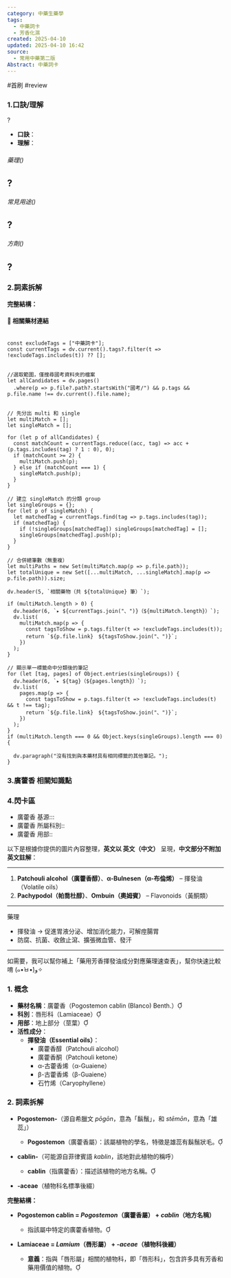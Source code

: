 ```yaml
---
category: 中藥生藥學
tags:
  - 中藥詞卡
  - 芳香化濕
created: 2025-04-10
updated: 2025-04-10 16:42
source:
  - 常用中藥第二版
Abstract: 中藥詞卡
---
```


#首刷 #review

### 1.口訣/理解

?
- **口訣**：
- **理解**：
> 
	

###### 藥理()
?
- 

###### 常見用途()
?
- 

###### 方劑()
?
- 

### 2.詞素拆解



**完整結構：**



#### 📌 相關藥材連結



```dataviewjs

const excludeTags = ["中藥詞卡"];
const currentTags = dv.current().tags?.filter(t => !excludeTags.includes(t)) ?? [];


//選取範圍，僅搜尋國考資料夾的檔案
let allCandidates = dv.pages()
  .where(p => p.file?.path?.startsWith("國考/") && p.tags && p.file.name !== dv.current().file.name);


// 先分出 multi 和 single
let multiMatch = [];
let singleMatch = [];

for (let p of allCandidates) {
  const matchCount = currentTags.reduce((acc, tag) => acc + (p.tags.includes(tag) ? 1 : 0), 0);
  if (matchCount >= 2) {
    multiMatch.push(p);
  } else if (matchCount === 1) {
    singleMatch.push(p);
  }
}

// 建立 singleMatch 的分類 group
let singleGroups = {};
for (let p of singleMatch) {
  let matchedTag = currentTags.find(tag => p.tags.includes(tag));
  if (matchedTag) {
    if (!singleGroups[matchedTag]) singleGroups[matchedTag] = [];
    singleGroups[matchedTag].push(p);
  }
}

// 合併總筆數（無重複）
let multiPaths = new Set(multiMatch.map(p => p.file.path));
let totalUnique = new Set([...multiMatch, ...singleMatch].map(p => p.file.path)).size;

dv.header(5, `相關藥物（共 ${totalUnique} 筆）`);

if (multiMatch.length > 0) {
  dv.header(6, `▸ ${currentTags.join("、")}（${multiMatch.length}）`);
  dv.list(
    multiMatch.map(p => {
      const tagsToShow = p.tags.filter(t => !excludeTags.includes(t));
      return `${p.file.link}　${tagsToShow.join("、")}`;
    })
  );
}

// 顯示單一標籤命中分類後的筆記
for (let [tag, pages] of Object.entries(singleGroups)) {
  dv.header(6, `▸ ${tag}（${pages.length}）`);
  dv.list(
    pages.map(p => {
      const tagsToShow = p.tags.filter(t => !excludeTags.includes(t) && t !== tag);
      return `${p.file.link}　${tagsToShow.join("、")}`;
    })
  );
}
if (multiMatch.length === 0 && Object.keys(singleGroups).length === 0) {

  dv.paragraph("沒有找到與本藥材具有相同標籤的其他筆記。");
}
````


### 3.廣藿香 相關知識點




### 4.閃卡區

- 廣藿香 基源:::
- 廣藿香 所屬科別::
- 廣藿香 用部::

以下是根據你提供的圖片內容整理，**英文以 英文（中文）** 呈現，**中文部分不附加英文註解**：

---

1. **Patchouli alcohol（廣藿香醇）**、**α-Bulnesen（α-布倫烯）** – 揮發油（Volatile oils）  
2. **Pachypodol（帕喬杜醇）**、**Ombuin（奧姆賓）** – Flavonoids（黃酮類）

---

藥理  
- 揮發油 → 促進胃液分泌、增加消化能力，可解痙腸胃  
- 防腐、抗菌、收斂止瀉、擴張微血管、發汗

---

如需要，我可以幫你補上「藥用芳香揮發油成分對應藥理速查表」，幫你快速比較唷 (๑•̀ㅂ•́)و✧


### 1. 概念

- **藥材名稱**：廣藿香（Pogostemon cablin (Blanco) Benth.）
- **科別**：唇形科（Lamiaceae）
- **用部**：地上部分（莖葉）
- **活性成分**：
  - **揮發油（Essential oils）**：
    - 廣藿香醇（Patchouli alcohol）
    - 廣藿香酮（Patchouli ketone）
    - α-古藿香烯（α-Guaiene）
    - β-古藿香烯（β-Guaiene）
    - 石竹烯（Caryophyllene）

### 2. 詞素拆解

- **Pogostemon-**（源自希臘文 *pōgōn*，意為「鬍鬚」，和 *stēmōn*，意為「雄蕊」）
  - **Pogostemon**（廣藿香屬）：該屬植物的學名，特徵是雄蕊有鬍鬚狀毛。

- **cablin-**（可能源自菲律賓語 *kablin*，該地對此植物的稱呼）
  - **cablin**（指廣藿香）：描述該植物的地方名稱。

- **-aceae**（植物科名標準後綴）

**完整結構：**

- **Pogostemon cablin = *Pogostemon*（廣藿香屬） + *cablin*（地方名稱）**
  - 指該屬中特定的廣藿香植物。

- **Lamiaceae = *Lamium*（唇形屬） + *-aceae*（植物科後綴）**
  - **意義**：指與「唇形屬」相關的植物科，即「唇形科」，包含許多具有芳香和藥用價值的植物。 